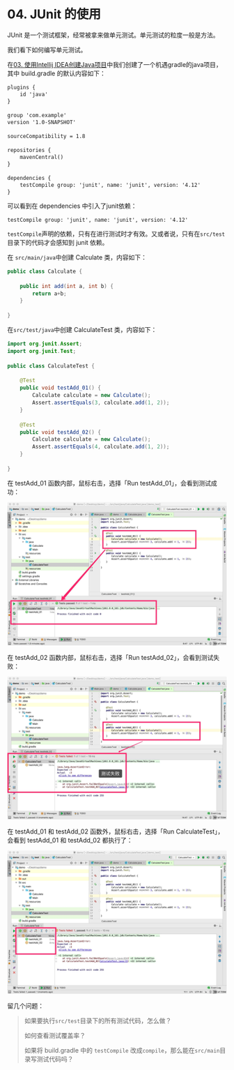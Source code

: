 # 04. JUnit 的使用



JUnit 是一个测试框架，经常被拿来做单元测试。单元测试的粒度一般是方法。



我们看下如何编写单元测试。



在[03. 使用Intellij IDEA创建Java项目](./03-使用Intellij-IDEA创建Java项目.md)中我们创建了一个机遇gradle的java项目，其中 build.gradle 的默认内容如下：

```plain
plugins {
    id 'java'
}

group 'com.example'
version '1.0-SNAPSHOT'

sourceCompatibility = 1.8

repositories {
    mavenCentral()
}

dependencies {
    testCompile group: 'junit', name: 'junit', version: '4.12'
}

```



可以看到在 dependencies 中引入了junit依赖：

```
testCompile group: 'junit', name: 'junit', version: '4.12'
```

`testCompile`声明的依赖，只有在进行测试时才有效。又或者说，只有在`src/test`目录下的代码才会感知到 junit 依赖。

在 `src/main/java`中创建 Calculate 类，内容如下：

```java
public class Calculate {

    public int add(int a, int b) {
        return a+b;
    }

}
```

在`src/test/java`中创建 CalculateTest 类，内容如下：

```java
import org.junit.Assert;
import org.junit.Test;

public class CalculateTest {

    @Test
    public void testAdd_01() {
        Calculate calculate = new Calculate();
        Assert.assertEquals(3, calculate.add(1, 2));
    }

    @Test
    public void testAdd_02() {
        Calculate calculate = new Calculate();
        Assert.assertEquals(4, calculate.add(1, 2));
    }

}
```



在 testAdd_01 函数内部，鼠标右击，选择「Run testAdd_01」，会看到测试成功：

<img src="../img/0016.jpg" width=600 />

在 testAdd_02 函数内部，鼠标右击，选择「Run testAdd_02」，会看到测试失败：

<img src="../img/0017.jpg" width=600 />



在 testAdd_01 和 testAdd_02 函数外，鼠标右击，选择「Run CalculateTest」，会看到 testAdd_01 和 testAdd_02 都执行了：



<img src="../img/0018.jpg" width=600 />





留几个问题：

> 如果要执行`src/test`目录下的所有测试代码，怎么做？
>
> 如何查看测试覆盖率？ 
>
> 如果将 build.gradle 中的 `testCompile` 改成`compile`，那么能在`src/main`目录写测试代码吗？